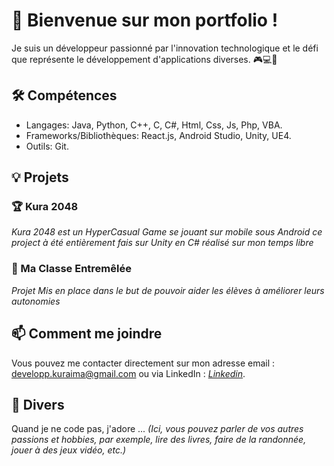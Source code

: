 # 👋 Bienvenue sur mon portfolio !

Je suis un développeur passionné par l'innovation technologique et le défi que représente le développement d'applications diverses. 🎮💻🚀

## 🛠 Compétences

- Langages: Java, Python, C++, C, C#, Html, Css, Js, Php, VBA.
- Frameworks/Bibliothèques: React.js, Android Studio, Unity, UE4.
- Outils: Git.

## 💡 Projets

### 🏆 Kura 2048
_Kura 2048 est un HyperCasual Game se jouant sur mobile sous Android ce project à été entièrement fais sur Unity en C# réalisé sur mon temps libre_

### 🎲 Ma Classe Entremêlée
_Projet Mis en place dans le but de pouvoir aider les élèves à améliorer leurs autonomies_

## 📫 Comment me joindre

Vous pouvez me contacter directement sur mon adresse email : developp.kuraima@gmail.com ou via LinkedIn : [_Linkedin_](https://www.linkedin.com/in/thibault-pottier/).

## 👀 Divers

Quand je ne code pas, j'adore ... _(Ici, vous pouvez parler de vos autres passions et hobbies, par exemple, lire des livres, faire de la randonnée, jouer à des jeux vidéo, etc.)_

